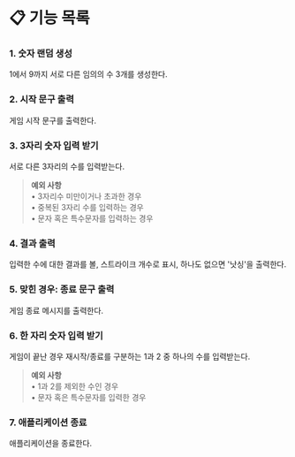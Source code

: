 # 📋 기능 목록

### 1. 숫자 랜덤 생성
1에서 9까지 서로 다른 임의의 수 3개를 생성한다.

### 2. 시작 문구 출력   
게임 시작 문구를 출력한다.

### 3. 3자리 숫자 입력 받기   
서로 다른 3자리의 수를 입력받는다.

> **예외 사항**  
• 3자리수 미만이거나 초과한 경우  
• 중복된 3자리 수를 입력하는 경우  
• 문자 혹은 특수문자를 입력하는 경우

### 4. 결과 출력
입력한 수에 대한 결과를 볼, 스트라이크 개수로 표시, 하나도 없으면 '낫싱'을 출력한다.

### 5. 맞힌 경우: 종료 문구 출력
게임 종료 메시지를 출력한다.

### 6. 한 자리 숫자 입력 받기
게임이 끝난 경우 재시작/종료를 구분하는 1과 2 중 하나의 수를 입력받는다.  

> **예외 사항**   
• 1과 2를 제외한 수인 경우  
• 문자 혹은 특수문자를 입력한 경우

### 7. 애플리케이션 종료
애플리케이션을 종료한다.